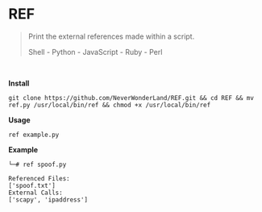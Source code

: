 # REF

> Print the external references made within a script.
> >
> Shell - Python - JavaScript - Ruby - Perl

<br>

**Install**
```
git clone https://github.com/NeverWonderLand/REF.git && cd REF && mv ref.py /usr/local/bin/ref && chmod +x /usr/local/bin/ref
```

**Usage**
```
ref example.py
```

**Example**
```
└─# ref spoof.py

Referenced Files:
['spoof.txt']
External Calls:
['scapy', 'ipaddress']
```
